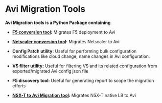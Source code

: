 Avi Migration Tools
=======================
**Avi Migration tools is a Python Package containing**
- **[F5 conversion tool](https://github.com/vmware/alb-sdk/blob/master/python/avi/migrationtools/f5_converter/README.rst):** Migrates F5 deployment to Avi

- **[Netscaler conversion tool](https://github.com/vmware/alb-sdk/blob/master/python/avi/migrationtools/netscaler_converter/README.rst):** Migrates Netscaler to Avi

- **Config Patch utility:** Useful for performing bulk configuration modifications
like cloud change, name changes in Avi configuration.

- **VS filter utility:** Useful for filtering VS and its related configuration from
exported/migrated Avi config json file

- **F5 discovery tool:** Useful for generating report to scope the migration efforts

- **[NSX-T to Avi Migration tool](https://github.com/vmware/alb-sdk/blob/22.1.1/python/avi/migrationtools/nsxt_converter):** Migrates NSX-T native LB to Avi